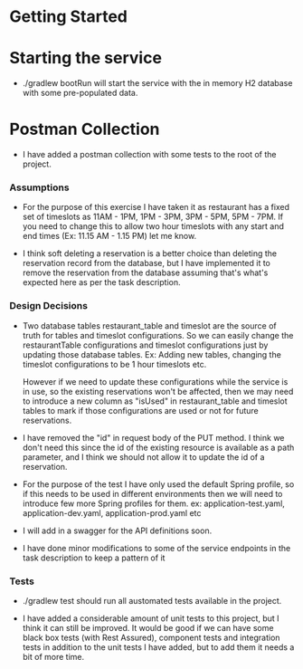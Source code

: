 # Getting Started

# Starting the service
* ./gradlew bootRun will start the service with the in memory H2 database with some pre-populated data.

# Postman Collection
* I have added a postman collection with some tests to the root of the project.

### Assumptions

* For the purpose of this exercise I have taken it as restaurant has a fixed set of timeslots as 11AM - 1PM, 1PM - 3PM, 3PM - 5PM, 5PM - 7PM.
If you need to change this to allow two hour timeslots with any start and end times (Ex: 11.15 AM - 1.15 PM) let me know.

* I think soft deleting a reservation is a better choice than deleting the reservation record from the database, but I have implemented it to remove the 
reservation from the database assuming that's what's expected here as per the task description.

### Design Decisions

* Two database tables restaurant_table and timeslot are the source of truth for tables and timeslot configurations. 
  So we can easily change the restaurantTable configurations and timeslot configurations just by updating those database tables.
  Ex: Adding new tables, changing the timeslot configurations to be 1 hour timeslots etc.
  
  However if we need to update these configurations while the service is in use, so the existing reservations won't be affected,
  then we may need to introduce a new column as "isUsed" in restaurant_table and timeslot tables to mark if those configurations 
  are used or not for future reservations.
  
* I have removed the "id" in request body of the PUT method.
  I think we don't need this since the id of the existing resource is available as a path parameter, and I think
  we should not allow it to update the id of a reservation.

* For the purpose of the test I have only used the default Spring profile, so if this needs to be used in 
  different environments then we will need to introduce few more Spring profiles for them.
  ex: application-test.yaml, application-dev.yaml, application-prod.yaml etc
  
* I will add in a swagger for the API definitions soon.

* I have done minor modifications to some of the service endpoints in the task description to keep a pattern of it

### Tests

* ./gradlew test should run all austomated tests available in the project.

* I have added a considerable amount of unit tests to this project, but I think it can still be improved.
  It would be good if we can have some black box tests (with Rest Assured), component tests and integration tests 
  in addition to the unit tests I have added, but to add them it needs a bit of more time.



